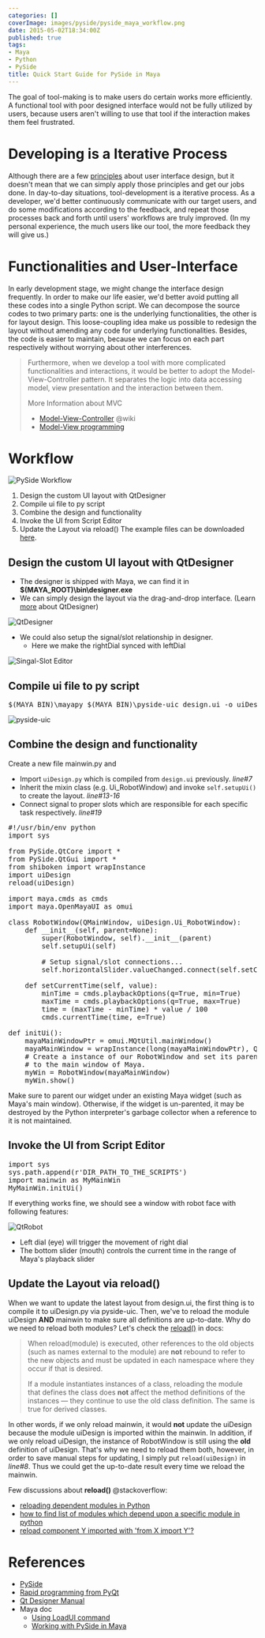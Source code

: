 ```yaml
---
categories: []
coverImage: images/pyside/pyside_maya_workflow.png
date: 2015-05-02T18:34:00Z
published: true
tags:
- Maya
- Python
- PySide
title: Quick Start Guide for PySide in Maya
---
```


The goal of tool-making is to make users do certain works more efficiently. A functional tool with poor designed interface would not be fully utilized by users, because users aren't willing to use that tool if the interaction makes them feel frustrated.
<!--more-->

# Developing is a Iterative Process

Although there are a few [principles](http://bokardo.com/principles-of-user-interface-design/) about user interface design, but it doesn't mean that we can simply apply those principles and get our jobs done. In day-to-day situations, tool-development is a iterative process. As a developer, we'd better continuously communicate with our target users, and do some modifications according to the feedback, and repeat those processes back and forth until users'  workflows are truly improved. (In my personal experience, the much users like our tool, the more feedback they will give us.)

# Functionalities and User-Interface

In early development stage, we might change the interface design frequently. In order to make our life easier, we'd better avoid putting all these codes into a single Python script. We can decompose the source codes to two primary parts: one is the underlying functionalities, the other is for layout design. This loose-coupling idea make us possible to redesign the layout without amending any code for underlying functionalities. Besides, the code is easier to maintain, because we can focus on each part respectively without worrying about other interferences.

> Furthermore, when we develop a tool with more complicated functionalities and interactions, it would be better to adopt the Model-View-Controller pattern. It separates the logic into data accessing model, view presentation and the interaction between them.
>
> More Information about MVC
> * [Model-View-Controller](http://en.wikipedia.org/wiki/Model%E2%80%93view%E2%80%93controller) @wiki
> * [Model-View programming](http://doc.qt.io/qt-4.8/model-view-programming.html)

# Workflow

![PySide Workflow](/images/pyside/pyside_maya_workflow.png)<br>

1. Design the custom UI layout with QtDesigner
2. Compile ui file to py script
3. Combine the design and functionality
4. Invoke the UI from Script Editor
5. Update the Layout via reload()
The example files can be downloaded [here](https://drive.google.com/file/d/0BzMAAU0MqqtQVVBGU2ZyRU1EbFk/view?usp=sharing).

## Design the custom UI layout with QtDesigner

* The designer is shipped with Maya, we can find it in __$(MAYA_ROOT)\bin\designer.exe__
* We can simply design the layout via the drag-and-drop interface. (Learn [more](http://doc.qt.io/qt-4.8/designer-manual.html) about QtDesigner)

![QtDesigner](/images/pyside/qtRobotMayaDesigner.png) <br>

* We could also setup the signal/slot relationship in designer.
    * Here we make the rightDial synced with leftDial

![Singal-Slot Editor](/images/pyside/signal-slot-editor.png)

## Compile ui file to py script

<pre class="prettyprint">
$(MAYA_BIN)\mayapy $(MAYA_BIN)\pyside-uic design.ui -o uiDesign.py
</pre>

![pyside-uic](/images/pyside/pyside-uic-helps.png)

## Combine the design and functionality

Create a new file mainwin.py and

* Import `uiDesign.py` which is compiled from `design.ui` previously. _line#7_
* Inherit the mixin class (e.g. Ui_RobotWindow) and invoke `self.setupUi()` to create the layout. _line#13-16_
* Connect signal to proper slots which are responsible for each specific task respectively. _line#19_

<pre class="prettyprint linenums lang-python">
#!/usr/bin/env python
import sys

from PySide.QtCore import *
from PySide.QtGui import *
from shiboken import wrapInstance
import uiDesign
reload(uiDesign)

import maya.cmds as cmds
import maya.OpenMayaUI as omui

class RobotWindow(QMainWindow, uiDesign.Ui_RobotWindow):
    def __init__(self, parent=None):
        super(RobotWindow, self).__init__(parent)
        self.setupUi(self)

        # Setup signal/slot connections...
        self.horizontalSlider.valueChanged.connect(self.setCurrentTime)

    def setCurrentTime(self, value):
        minTime = cmds.playbackOptions(q=True, min=True)
        maxTime = cmds.playbackOptions(q=True, max=True)
        time = (maxTime - minTime) * value / 100
        cmds.currentTime(time, e=True)

def initUi():
    mayaMainWindowPtr = omui.MQtUtil.mainWindow()
    mayaMainWindow = wrapInstance(long(mayaMainWindowPtr), QWidget)
    # Create a instance of our RobotWindow and set its parent
    # to the main window of Maya.
    myWin = RobotWindow(mayaMainWindow)
    myWin.show()
</pre>

Make sure to parent our widget under an existing Maya widget (such as Maya's main window). Otherwise, if the widget is un-parented, it may be destroyed by the Python interpreter's garbage collector when a reference to it is not maintained.

## Invoke the UI from Script Editor

<pre class="prettyprint linenums lang-python">
import sys
sys.path.append(r'DIR_PATH_TO_THE_SCRIPTS')
import mainwin as MyMainWin
MyMainWin.initUi()
</pre>

If everything works fine, we should see a window with robot face with following features:

![QtRobot](/images/pyside/qtRobotMaya.png)

* Left dial (eye) will trigger the movement of right dial
* The bottom slider (mouth) controls the current time in the range of Maya's playback slider

## Update the Layout via reload()

When we want to update the latest layout from design.ui, the first thing is to compile it to uiDesign.py via pyside-uic. Then, we've to reload the module uiDesign __AND__ mainwin to make sure all definitions are up-to-date. Why do we need to reload both modules? Let's check the [reload()](https://docs.python.org/2.7/library/functions.html?highlight=reload#reload) in docs:

> When reload(module) is executed, other references to the old objects (such as names external to the module) are __not__ rebound to refer to the new objects and must be updated in each namespace where they occur if that is desired.
>
> If a module instantiates instances of a class, reloading the module that defines the class does __not__ affect the method definitions of the instances — they continue to use the old class definition. The same is true for derived classes.

In other words, if we only reload mainwin, it would __not__ update the uiDesign <span class="orange">because the module uiDesign is imported within the mainwin.</span> In addition, if we only reload uiDesign, <span class="orange">the instance of RobotWindow is still using the __old__ definition of uiDesign.</span> That's why we need to reload them both, however, in order to save manual steps for updating, I simply put `reload(uiDesign)` in _line#8_. Thus we could get the up-to-date result every time we reload the mainwin.

Few discussions about __reload()__ @stackoverflow:

* [reloading dependent modules in Python](http://stackoverflow.com/questions/16675066/reloading-dependent-modules-in-python)
* [how to find list of modules which depend upon a specific module in python](http://stackoverflow.com/questions/1827629/how-to-find-list-of-modules-which-depend-upon-a-specific-module-in-python/)
* [reload component Y imported with 'from X import Y'?](http://stackoverflow.com/questions/1739924/python-reload-component-y-imported-with-from-x-import-y)

# References

* [PySide](http://wiki.qt.io/Pyside)
* [Rapid programming from PyQt](http://www.qtrac.eu/pyqtbook.html)
* [Qt Designer Manual](http://qt-project.org/doc/qt-4.8/designer-manual.html)
* Maya doc
    * [Using LoadUI command](http://help.autodesk.com/view/MAYAUL/2015/ENU/?guid=__files_GUID_CEC1D76B_7568_4DCA_B80B_1DE49362492C_htm)
    * [Working with PySide in Maya](http://help.autodesk.com/view/MAYAUL/2015/ENU/?guid=__files_GUID_3F96AF53_A47E_4351_A86A_396E7BFD6665_htm)

